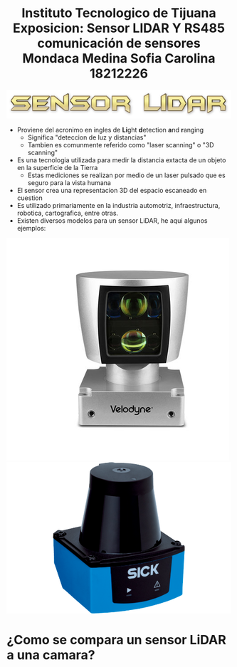 <div align="center">
<h1> Instituto Tecnologico de Tijuana 
<br>Exposicion: Sensor LIDAR Y RS485 comunicación de sensores
<br>Mondaca Medina Sofia Carolina
<br>18212226 </h1>
</div>

![Sensor LiDAR](images/cooltext419209209399426.png)

* Proviene del acronimo en ingles de **Li**ght **d**etection **a**nd **r**anging 
    * Significa "deteccion de luz y distancias"
    * Tambien es comunmente referido como "laser scanning" o "3D scanning"
* Es una tecnologia utilizada para medir la distancia extacta de un objeto en la superficie de la Tierra
    * Estas mediciones se realizan por medio de un laser pulsado que es seguro para la vista humana
* El sensor crea una representacion 3D del espacio escaneado en cuestion
* Es utilizado primariamente en la industria automotriz, infraestructura, robotica, cartografica, entre otras.
* Existen diversos modelos para un sensor LiDAR, he aqui algunos ejemplos:

![Sensor LiDAR](https://github.com/sofiamondaca/LIDAR/blob/main/images/182407-10533478.jpg)
![Sensor LiDAR](https://github.com/sofiamondaca/LIDAR/blob/main/images/IM0068358.png)

<div></div>

# ¿Como se compara un sensor LiDAR a una camara?

